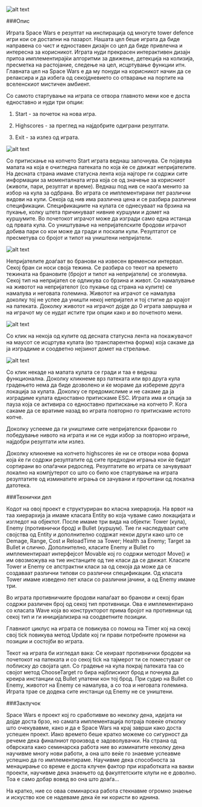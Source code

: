 ![alt text][img_1]


###Опис

Играта Space Wars е резултат на инспирација од многуте tower defence игри кои се достапни на пазарот. Нашата цел беше играта да биде направена со чист и едноставен дизајн со цел да биде привлечна и интересна за корисникот. Играта нуди прекрасен интерактивен дизајн притоа имплементирајќи алгоритми за движење, детекција на колизија, пресметка на растојание, следење на цел, исцртување функции итн. Главната цел на Space Wars е да му понуди на корисникот начин да се релаксира и да избега од секојдневието со отварање на портите на вселенскиот мистичен амбиент. 
 

Со самото стартување на играта се отвора главното мени кое е доста едноставно и нуди три опции:

1) Start - за почеток на нова игра.

2) Highscores - за преглед на најдобрите одиграни резултати.

3) Exit - за излез од играта.

![alt text][img_2]
 
Со притискање на копчето Start играта веднаш започнува. Се појавува мапата на која е очигледна патеката по која ќе се движат непријателите. На десната страна имаме статусна лента која најгоре ги содржи сите информации за моменталната игра која се од значење за корисниот (животи, пари, резултат и време). 
Веднаш под нив се наоѓа менито за избор на кула за одбрана. Во играта се имплементирани пет различни видови на кули. Секоја од нив има различна цена и се разбира различни спецификации. Спецификациите на кулата се однесуваат на брзина на пукање, колку штета причинуваат нивние куршуми и домет на куршумите.
Во почетокот играчот може да изгради само една истанца од првата кула. Со уништување на непријателските бродови играчот добива пари со кои може да гради и поскапи кули. Резултатот се пресметува со бројот и типот на уништени непријатели.

![alt text][img_3]

Непријателите доаѓаат во бранови на извесен временски интервал. Секој бран си носи своја тежина. Се разбира со текот на времето тежината на брановите (бројот и типот на непријатели) се зголемува. Секој тип на непријател се одликува со брзина и живот. Со намалување на животот на непријателот (со пукање од страна на кулите) се намалува и неговата големина.
Животот на играчот се намалува доколку тој не успее да уништи некој непријател и тој стигне до крајот на патеката. Доколку животот на играчот дојде до 0 играта завршува и на играчот му се нудат истите три опции како и во почетното мени.
 
![alt text][img_4]

Со клик на некоја од кулите од десната статусна лента на покажувачот на маусот се исцртува кулата (во транспарентна форма) која сакаме да ја изградиме и соодветно нејзинот домет на стрелање.

![alt text][img_5]
 
Со клик некаде на мапата кулата се гради и таа е веднаш функционална. Доколку кликнеме врз патеката или врз друга кула градењето нема да биде дозволено и ќе мораме да избереме друга локација за кулата. Доколку се предомислиме и не сакаме да ја изградиме кулата едноставно притискаме ESC.
Играта има и опција за пауза која се активира со едноставно притискање на копчето P. Кога сакаме да се вратиме назад во играта повторно го притискаме истото копче.
 
Доколку успееме да ги уништиме сите непријателски бранови го победување нивото на играта и ни се нуди избор за повторно играње, најдобри резултати или излез.
 
Доколку кликнеме на копчето highscores ќе ни се отвори нова форма која ќе ги содржи резултатите од сите предходни играња кои ќе бидат сортирани во опаѓачки редослед. 
Резултатите во играта се зачувуваат локално на компјутерот со што со било кое стартување на играта резултатите од изминатите играња се зачувани и прочитани од локална датотека.
 
###Технички дел 

Кодот на овој проект е структуриран во класна хиерархија. На врвот на таа хиерархија ја имаме класата Entity во која чуваме само локацијата и изгледот на објектот. После имаме три вида на објекти: Tower (кула), Enemy (противнички брод) и Bullet (куршум). Тие ги наследуваат сите својства од Entity и дополнително содржат некои други како што се Demage, Range, Cost и ReloadTime за Tower; Health за Enemy; Target за Bullet и слично. Дополнително, класите Enemy и Bullet го имплементираат интерфејсот Movable кој го содржи методот Move() и им овозможува на тие инстанците од тие класи да се движат. Класите Tower и Enemy се апстрактни класи за од секоја да може да се создаваат различни типови со различни спецификации. Од класата Tower имаме изведено пет класи со различни јачини, а од Enemy имаме три. 

Во играта противничките бродови напаѓаат во бранови и секој бран содржи различен број од секој тип противници. Ова е имплементирано со класата Wave која во конструкторот прима бројот на противници од секој тип и ги иницијализира на соодветните позиции.

Главниот циклус на играта се повикува со помош на Timer кој на секој свој tick повикува метод Update кој ги прави потребните промени на позиции и состојби во играта. 
	
Текот на играта би изгледал вака: 
Се кеираат противнички бродови на почетокот на патеката и со секој tick на тајмерот ти се поместуваат се поблиску до својата цел. Со градење на кула покрај патеката таа со својот метод ChooseTarget го бира најблискиот брод и почнува да креира инстанции од Bullet упатени кон тој брод. При судир на Bullet со Enemy, животот на Enemy се намалува, а со тоа и неговата големина. Играта трае се додека сите инстанци од Enemy не се уништени.

###Заклучок

Space Wars е проект кој го сработивме во неколку дена, идејата ни дојде доста брзо, но самата имплементација потраја повеќе отколку што очекувавме, како и да е Space Wars на крај заврши како доста успешен проект. Иако времето беше кратко можеме со сигурност да речеме дека финалниот производ е задоволувачки. 
На страна од обврската како семинарска работа ние во изминатите неколку дена научивме многу нови работи, а она што веќе го знаевме успеавме успешно да го имплементираме. Научивме дека способноста за менаџирање со време е доста клучен фактор при изработката на вакви проекти, научивме дека знаењето од факултетските клупи не е доволно. Тоа е само добар вовед во она што доаѓа...

На кратко, ние со оваа семинарска работа стекнавме огромно знаење и искуство кое се надеваме дека ќе ни користи во иднина.



[img_1]: http://oi60.tinypic.com/2rhy1hz.jpg
[img_2]: http://oi61.tinypic.com/11sl9ab.jpg
[img_3]: http://oi61.tinypic.com/vfcd9w.jpg
[img_4]: http://oi59.tinypic.com/200fkfo.jpg
[img_5]: http://oi59.tinypic.com/wmgfnr.jpg




